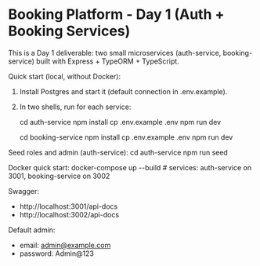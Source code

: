 # Booking Platform - Day 1 (Auth + Booking Services)

This is a Day 1 deliverable: two small microservices (auth-service, booking-service)
built with Express + TypeORM + TypeScript.

Quick start (local, without Docker):

1. Install Postgres and start it (default connection in .env.example).
2. In two shells, run for each service:

    cd auth-service
    npm install
    cp .env.example .env
    npm run dev

    cd booking-service
    npm install
    cp .env.example .env
    npm run dev

Seed roles and admin (auth-service):
    cd auth-service
    npm run seed

Docker quick start:
    docker-compose up --build
    # services: auth-service on 3001, booking-service on 3002

Swagger:
- http://localhost:3001/api-docs
- http://localhost:3002/api-docs

Default admin:
- email: admin@example.com
- password: Admin@123
